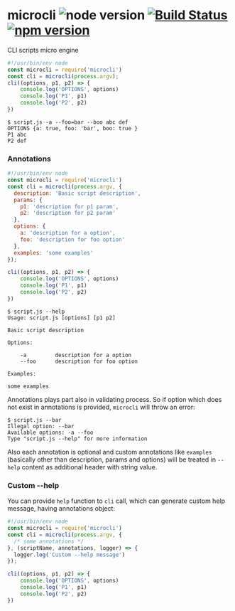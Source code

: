 # microcli ![node version](https://img.shields.io/node/v/microcli.svg) [![Build Status](https://travis-ci.org/pawelgalazka/microcli.svg?branch=master)](https://travis-ci.org/pawelgalazka/microcli) [![npm version](https://badge.fury.io/js/microcli.svg)](https://badge.fury.io/js/microcli)
CLI scripts micro engine

```js
#!/usr/bin/env node
const microcli = require('microcli')
const cli = microcli(process.argv);
cli((options, p1, p2) => {
    console.log('OPTIONS', options)
    console.log('P1', p1)
    console.log('P2', p2)
})
```

```
$ script.js -a --foo=bar --boo abc def
OPTIONS {a: true, foo: 'bar', boo: true }
P1 abc
P2 def

```

### Annotations

```js
#!/usr/bin/env node
const microcli = require('microcli')
const cli = microcli(process.argv, {
  description: 'Basic script description',
  params: {
    p1: 'description for p1 param',
    p2: 'description for p2 param'
  },
  options: {
    a: 'description for a option',
    foo: 'description for foo option'
  },
  examples: 'some examples'
});

cli((options, p1, p2) => {
    console.log('OPTIONS', options)
    console.log('P1', p1)
    console.log('P2', p2)
})
```

```
$ script.js --help
Usage: script.js [options] [p1 p2]

Basic script description

Options:

    -a         description for a option
    --foo      description for foo option
    
Examples:

some examples
```

Annotations plays part also in validating process. So if
option which does not exist in annotations is provided, `microcli` will
throw an error:

```
$ script.js --bar
Illegal option: --bar
Available options: -a --foo
Type "script.js --help" for more information
```

Also each annotation is optional and custom annotations like `examples`
(basically other than description, params and options) will be treated
in `--help` content as additional header with string value.

### Custom --help

You can provide `help` function to `cli` call, which can generate
custom help message, having annotations object:

```js
#!/usr/bin/env node
const microcli = require('microcli')
const cli = microcli(process.argv, {
  /* some annotations */
}, (scriptName, annotations, logger) => {
  logger.log('Custom --help message') 
});

cli((options, p1, p2) => {
    console.log('OPTIONS', options)
    console.log('P1', p1)
    console.log('P2', p2)
})
```
